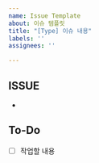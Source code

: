 ```yaml
---
name: Issue Template
about: 이슈 템플릿
title: "[Type] 이슈 내용"
labels: ''
assignees: ''

---
```


## ISSUE
-

## To-Do
- [ ] 작업할 내용
